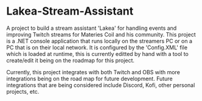 # Lakea-Stream-Assistant
A project to build a stream assistant 'Lakea' for handling events and improving Twitch streams for Materies Coil and his community. This project is a .NET console application that runs locally on the streamers PC or on a PC that is on their local network. It is configured by the 'Config.XML' file which is loaded at runtime, this is currently editted by hand with a tool to create/edit it being on the roadmap for this project.

Currently, this project integrates with both Twitch and OBS with more integrations being on the road map for future development. Future integrations that are being considered include Discord, Kofi, other personal projects, etc.
